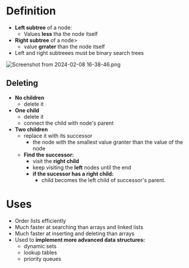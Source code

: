 # Definition 
- **Left subtree** of a node:
	- Values **less** tha the node itself
- **Right subtree** of a node>
	- value **grrater** than the node itself
- Left and right subtreees must be binary search trees


![Screenshot from 2024-02-08 16-38-46.png](../../../../_resources/Screenshot%20from%202024-02-08%2016-38-46.png)

## Deleting 
- **No children**
	- delete it
- **One child**
	- delete it
	- connect the child with node's parent 
- **Two children**
	- replace it with its successor 
		-  the node with the smallest value granter than the value of the node 
	- **Find the successor:**
		- visit the **right child**
		- keep visiting the **left** nodes until the end
		- **if the sucessor has a right child:**
			- child becomes the left child of successor's parent.

# Uses 
- Order lists efficiently
- Much faster at searching than arrays and linked lists
- Much faster at inserting and deleting than arrays
- Used to **implement more advanced data structures:**
	- dynamic sets 
	- lookup tables
	- priority queues 
